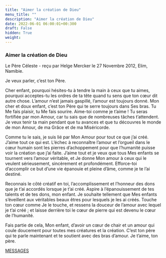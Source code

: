 ```yaml
---
title: "Aimer la création de Dieu"
menu_title: ""
description: "Aimer la création de Dieu"
date: 2022-06-01 06:00:01+00:300
draft: False
hidden: True
weight:
---
```

### Aimer la création de Dieu

Le Père Céleste - reçu par Helge Mercker le 27 Novembre 2012, Elim, Namibie.

Je veux parler, c’est ton Père.

Cher enfant, pourquoi hésites-tu à tendre la main à ceux que tu aimes, pourquoi acceptes-tu les ordres de ta tête quand tu sens que ton cœur dit autre chose. L’amour n’est jamais gaspillé, l’amour est toujours donné. Mon cher et doux enfant, c’est ton Père qui te serre toujours dans Ses bras. Tu Me fais plaisir, tu Me fais sourire. Aime-toi comme je t’aime ! Tu seras fortifiée par mon Amour, car tu sais que de nombreuses tâches t’attendent. Je veux tenir ta main pendant que tu avances et que tu découvres le monde de mon Amour, de ma Grâce et de ma Miséricorde.

Comme tu le sais, je suis lié par Mon Amour pour tout ce que j’ai créé. J’aime tout ce qui est. L’échec à reconnaître l’amour et l’orgueil dans le cœur humain sont les pierres d’achoppement pour que l’humanité puisse voir la création que j’ai faite. J’aime tout et je veux que tous Mes enfants se tournent vers l’amour véritable, et Je donne Mon amour à ceux qui le veulent sérieusement, sincèrement et profondément. Efforce-toi d’accomplir ce but d’une vie épanouie et pleine d’âme, comme je te l’ai destiné.

Reconnais le côté créatif en toi, l’accomplissement et l’honneur des dons que je t’ai accordés lorsque je t’ai créé. Aspire à l’épanouissement de tes talents et de tes dons, mon enfant. Je souhaite tellement que Mes enfants s’éveillent aux véritables beaux êtres pour lesquels je les ai créés. Touche ton cœur comme Je le touche, et ressens la douceur de l’amour avec lequel je t’ai créé ; et laisse derrière toi le cœur de pierre qui est devenu le cœur de l’humanité.

Fais partie de cela, Mon enfant, d’avoir un cœur de chair et un amour qui coule doucement pour toutes mes créatures et la création. C’est ton père qui te parle maintenant et te soutient avec des bras d’amour. Je t’aime, ton père.

[MESSAGES](fr-contemporary-messages/fr-contemporary-messages-by-date-order/fr-contemporary-messages-2012/)

